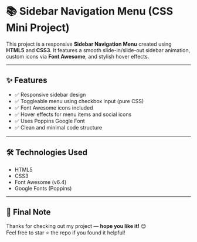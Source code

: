 # 📚 Sidebar Navigation Menu (CSS Mini Project)

This project is a responsive **Sidebar Navigation Menu** created using **HTML5** and **CSS3**. It features a smooth slide-in/slide-out sidebar animation, custom icons via **Font Awesome**, and stylish hover effects.

---

## ✨ Features

- ✅ Responsive sidebar design
- ✅ Toggleable menu using checkbox input (pure CSS)
- ✅ Font Awesome icons included
- ✅ Hover effects for menu items and social icons
- ✅ Uses Poppins Google Font
- ✅ Clean and minimal code structure

---

## 🛠️ Technologies Used

- HTML5
- CSS3
- Font Awesome (v6.4)
- Google Fonts (Poppins)

---

## 💬 Final Note

Thanks for checking out my project — **hope you like it!** 😊  
Feel free to star ⭐ the repo if you found it helpful!

